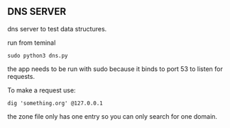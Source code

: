 ## DNS SERVER
dns server to test data structures.

run from teminal 
```
sudo python3 dns.py
```
the app needs to be run with sudo because it binds to port 53 to listen for requests.

To make a request use:
```
dig 'something.org' @127.0.0.1
```

the zone file only has one entry so you can only search for one domain. 
